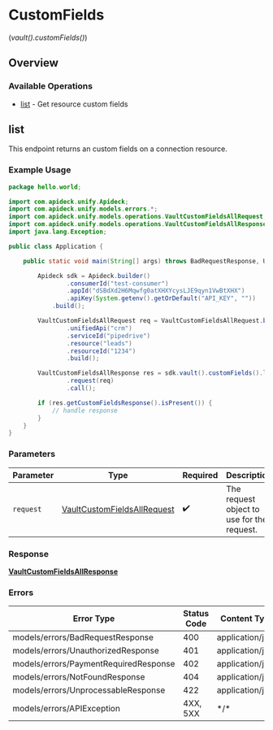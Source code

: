 # CustomFields
(*vault().customFields()*)

## Overview

### Available Operations

* [list](#list) - Get resource custom fields

## list

This endpoint returns an custom fields on a connection resource.


### Example Usage

```java
package hello.world;

import com.apideck.unify.Apideck;
import com.apideck.unify.models.errors.*;
import com.apideck.unify.models.operations.VaultCustomFieldsAllRequest;
import com.apideck.unify.models.operations.VaultCustomFieldsAllResponse;
import java.lang.Exception;

public class Application {

    public static void main(String[] args) throws BadRequestResponse, UnauthorizedResponse, PaymentRequiredResponse, NotFoundResponse, UnprocessableResponse, Exception {

        Apideck sdk = Apideck.builder()
                .consumerId("test-consumer")
                .appId("dSBdXd2H6Mqwfg0atXHXYcysLJE9qyn1VwBtXHX")
                .apiKey(System.getenv().getOrDefault("API_KEY", ""))
            .build();

        VaultCustomFieldsAllRequest req = VaultCustomFieldsAllRequest.builder()
                .unifiedApi("crm")
                .serviceId("pipedrive")
                .resource("leads")
                .resourceId("1234")
                .build();

        VaultCustomFieldsAllResponse res = sdk.vault().customFields().list()
                .request(req)
                .call();

        if (res.getCustomFieldsResponse().isPresent()) {
            // handle response
        }
    }
}
```

### Parameters

| Parameter                                                                             | Type                                                                                  | Required                                                                              | Description                                                                           |
| ------------------------------------------------------------------------------------- | ------------------------------------------------------------------------------------- | ------------------------------------------------------------------------------------- | ------------------------------------------------------------------------------------- |
| `request`                                                                             | [VaultCustomFieldsAllRequest](../../models/operations/VaultCustomFieldsAllRequest.md) | :heavy_check_mark:                                                                    | The request object to use for the request.                                            |

### Response

**[VaultCustomFieldsAllResponse](../../models/operations/VaultCustomFieldsAllResponse.md)**

### Errors

| Error Type                            | Status Code                           | Content Type                          |
| ------------------------------------- | ------------------------------------- | ------------------------------------- |
| models/errors/BadRequestResponse      | 400                                   | application/json                      |
| models/errors/UnauthorizedResponse    | 401                                   | application/json                      |
| models/errors/PaymentRequiredResponse | 402                                   | application/json                      |
| models/errors/NotFoundResponse        | 404                                   | application/json                      |
| models/errors/UnprocessableResponse   | 422                                   | application/json                      |
| models/errors/APIException            | 4XX, 5XX                              | \*/\*                                 |